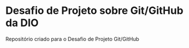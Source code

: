 # Desafio de Projeto sobre Git/GitHub da DIO
Repositório criado para o Desafio de Projeto Git/GitHub
